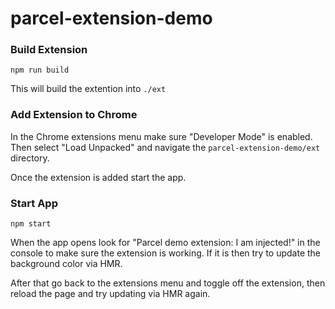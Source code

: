 # parcel-extension-demo


### Build Extension
`npm run build`

This will build the extention into `./ext`

### Add Extension to Chrome

In the Chrome extensions menu make sure "Developer Mode" is enabled. Then select "Load Unpacked" and navigate the `parcel-extension-demo/ext` directory.

Once the extension is added start the app. 

### Start App

`npm start`

When the app opens look for "Parcel demo extension: I am injected!" in the console to make sure the extension is working. If it is then try to update the background color via HMR.

After that go back to the extensions menu and toggle off the extension, then reload the page and try updating via HMR again.
